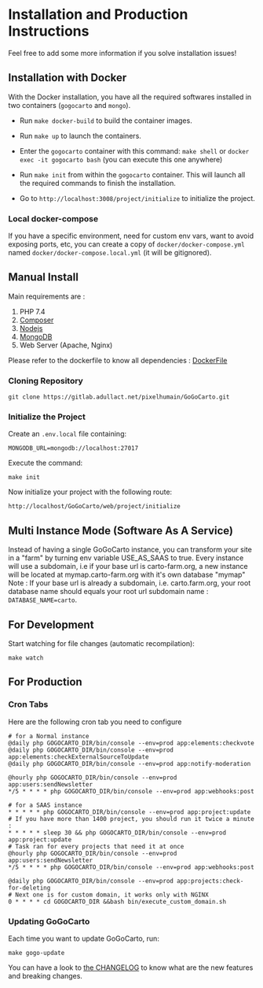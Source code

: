 Installation and Production Instructions
========================================

Feel free to add some more information if you solve installation issues!

Installation with Docker
------------

With the Docker installation, you have all the required softwares installed in two containers (`gogocarto` and `mongo`).

* Run `make docker-build` to build the container images.

* Run `make up` to launch the containers.

* Enter the `gogocarto` container with this command: `make shell` or `docker exec -it gogocarto bash` (you can execute this one anywhere)

* Run `make init` from within the `gogocarto` container. This will launch all the required commands to finish the installation.

* Go to `http://localhost:3008/project/initialize` to initialize the project.

### Local docker-compose

If you have a specific environment, need for custom env vars, want to avoid exposing ports, etc, you can create a copy of `docker/docker-compose.yml` named `docker/docker-compose.local.yml` (it will be gitignored).


Manual Install
------------

Main requirements are :

1. PHP 7.4
2. [Composer](https://getcomposer.org/download/)
3. [Nodejs](https://nodejs.org/en/download/)
4. [MongoDB](http://php.net/manual/fr/mongodb.installation.php)
5. Web Server (Apache, Nginx)

Please refer to the dockerfile to know all dependencies : [DockerFile](../docker/server/Dockerfile)

### Cloning Repository

```shell
git clone https://gitlab.adullact.net/pixelhumain/GoGoCarto.git
```

### Initialize the Project

Create an `.env.local` file containing:

```
MONGODB_URL=mongodb://localhost:27017
```

Execute the command:

```shell
make init
```

Now initialize your project with the following route:

`http://localhost/GoGoCarto/web/project/initialize`

Multi Instance Mode (Software As A Service)
--------------------------

Instead of having a single GoGoCarto instance, you can transform your site in a "farm" by turning env variable USE_AS_SAAS to true. Every instance will use a subdomain, i.e if your base url is carto-farm.org, a new instance will be located at mymap.carto-farm.org with it's own database "mymap"
Note : If your base url is already a subdomain, i.e. carto.farm.org, your root database name should equals your root url subdomain name : `DATABASE_NAME=carto`. 

For Development
--------------

Start watching for file changes (automatic recompilation):

```shell
make watch
```

For Production
--------------

### Cron Tabs

Here are the following cron tab you need to configure 

```shell
# for a Normal instance
@daily php GOGOCARTO_DIR/bin/console --env=prod app:elements:checkvote
@daily php GOGOCARTO_DIR/bin/console --env=prod app:elements:checkExternalSourceToUpdate
@daily php GOGOCARTO_DIR/bin/console --env=prod app:notify-moderation

@hourly php GOGOCARTO_DIR/bin/console --env=prod app:users:sendNewsletter
*/5 * * * * php GOGOCARTO_DIR/bin/console --env=prod app:webhooks:post
```

```shell
# for a SAAS instance
* * * * * php GOGOCARTO_DIR/bin/console --env=prod app:project:update
# If you have more than 1400 project, you should run it twice a minute :
* * * * * sleep 30 && php GOGOCARTO_DIR/bin/console --env=prod app:project:update
# Task ran for every projects that need it at once
@hourly php GOGOCARTO_DIR/bin/console --env=prod app:users:sendNewsletter
*/5 * * * * php GOGOCARTO_DIR/bin/console --env=prod app:webhooks:post

@daily php GOGOCARTO_DIR/bin/console --env=prod app:projects:check-for-deleting
# Next one is for custom domain, it works only with NGINX
0 * * * * cd GOGOCARTO_DIR &&bash bin/execute_custom_domain.sh
```

### Updating GoGoCarto

Each time you want to update GoGoCarto, run:

```shell
make gogo-update
```

You can have a look to [the CHANGELOG](../CHANGELOG.md) to know what are the new features and breaking changes.
